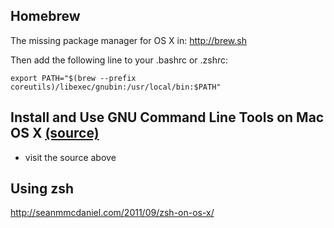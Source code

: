 ## Homebrew

The missing package manager for OS X in: http://brew.sh

Then add the following line to your .bashrc or .zshrc:

`export PATH="$(brew --prefix coreutils)/libexec/gnubin:/usr/local/bin:$PATH"`

## Install and Use GNU Command Line Tools on Mac OS X [(source)](https://www.topbug.net/blog/2013/04/14/install-and-use-gnu-command-line-tools-in-mac-os-x/)

* visit the source above


## Using zsh

http://seanmmcdaniel.com/2011/09/zsh-on-os-x/
